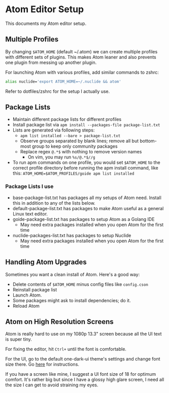 # Atom Editor Setup

This documents my Atom editor setup.

## Multiple Profiles

By changing `$ATOM_HOME` (default ~/.atom) we can create multiple profiles with
different sets of plugins. This makes Atom leaner and also prevents one plugin
from messing up another plugin.

For launching Atom with various profiles, add similar commands to zshrc:
```bash
alias nuclide='export ATOM_HOME=~/.nuclide && atom'
```
Refer to dotfiles/zshrc for the setup I actually use.

## Package Lists

* Maintain different package lists for different profiles
* Install package list via `apm install --packages-file package-list.txt`
* Lists are generated via following steps:
  * `apm list installed --bare > package-list.txt`
  * Observe groups separated by blank lines; remove all but bottom-most group to
    keep only community packages
  * Replace regex `@.*$` with nothing to remove version names
    * On vim, you may run `%s/@.*$//g`
* To run apm commands on one profile, you would set `$ATOM_HOME` to the correct
  profile directory before running the apm install command, like this:
  `ATOM_HOME=$ATOM_PROFILES/goide apm list installed`

### Package Lists I use

* base-package-list.txt has packages all my setups of Atom need. Install this
  in addition to any of the lists below.
* default-package-list.txt has packages to make Atom useful as a general Linux
  text editor.
* goide-package-list.txt has packages to setup Atom as a Golang IDE
  * May need extra packages installed when you open Atom for the first time
* nuclide-packages-list.txt has packages to setup Nuclide
  * May need extra packages installed when you open Atom for the first time

## Handling Atom Upgrades

Sometimes you want a clean install of Atom. Here's a good way:

* Delete contents of `$ATOM_HOME` minus config files like `config.cson`
* Reinstall package list
* Launch Atom.
* Some packages might ask to install dependencies; do it.
* Reload Atom

## Atom on High Resolution Screens

Atom is really hard to use on my 1080p 13.3" screen because all the UI text is
super tiny.

For fixing the editor, hit `Ctrl+` until the font is comfortable.

For the UI, go to the default one-dark-ui theme's settings and change font size
there. Go [here](https://github.com/atom/one-dark-ui#settings) for instructions.

If you have a screen like mine, I suggest a UI font size of 18 for optimum
comfort. It's rather big but since I have a glossy high glare screen, I need all
the size I can get to avoid straining my eyes.
